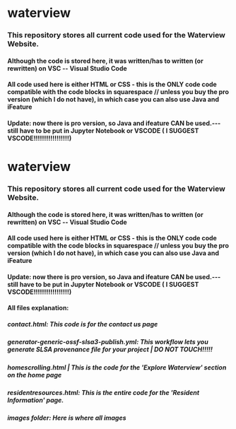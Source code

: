 # waterview

### This repository stores all current code used for the Waterview Website.
#### Although the code is stored here, it was written/has to written (or rewritten) on VSC -- Visual Studio Code
#### All code used here is either HTML or CSS - this is the ONLY code code compatible with the code blocks in squarespace // unless you buy the pro version (which I do not have), in which case you can also use Java and iFeature
#### Update: now there is pro version, so Java and ifeature CAN be used.--- still have to be put in Jupyter Notebook or VSCODE ( I SUGGEST VSCODE!!!!!!!!!!!!!!!!!) 


# waterview

### This repository stores all current code used for the Waterview Website.
#### Although the code is stored here, it was written/has to written (or rewritten) on VSC -- Visual Studio Code
#### All code used here is either HTML or CSS - this is the ONLY code code compatible with the code blocks in squarespace // unless you buy the pro version (which I do not have), in which case you can also use Java and iFeature
#### Update: now there is pro version, so Java and ifeature CAN be used.--- still have to be put in Jupyter Notebook or VSCODE ( I SUGGEST VSCODE!!!!!!!!!!!!!!!!!) 



#### All files explanation:
##### contact.html: This code is for the contact us page
##### generator-generic-ossf-slsa3-publish.yml: This workflow lets you generate SLSA provenance file for your project | DO NOT TOUCH!!!!!
##### homescrolling.html | This is the code for the 'Explore Waterview' section on the home page
##### residentresources.html: This is the entire code for the 'Resident Information' page.
##### images folder: Here is where all images 
